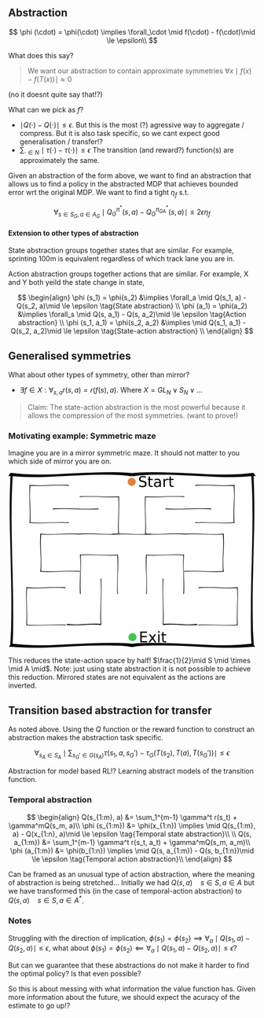 ## Abstraction

$$
\phi (\cdot) = \phi(\cdot) \implies \forall_\cdot \mid f(\cdot) - f(\cdot)\mid \le \epsilon\\
$$

What does this say?
> We want our abstraction to contain approximate symmetries $\forall x \mid f(x) - f(T(x)) \mid \approx 0$

(no it doesnt quite say that!?)


What can we pick as $f$?
- $\mid Q(\cdot) - Q(\cdot)\mid \le \epsilon$. But this is the most (?) agressive way to aggregate / compress. But it is also task specific, so we cant expect good generalisation / transfer!?
- $\sum_{\cdot \in N} \mid \tau(\cdot) - \tau(\cdot)\mid \le \epsilon$ The transition (and reward?) function(s) are approximately the same.

Given an abstraction of the form above, we want to find an abstraction that allows us to find a policy in the abstracted MDP that achieves bounded error wrt the original MDP. We want to find a tight $\eta_f$ s.t.

$$
\forall_{s\in S_G, a\in A_G} \mid Q_G^{\pi^* }(s, a) - Q_G^{\pi_{GA}^* }(s, a) \mid \le 2 \epsilon \eta_f
$$

#### Extension to other types of abstraction

State abstraction groups together states that are similar.
For example, sprinting 100m is equivalent regardless of which track lane you are in.

Action abstraction groups together actions that are similar.
For example, X and Y both yeild the state change in state,

$$
\begin{align}
\phi (s_1) = \phi(s_2) &\implies \forall_a \mid Q(s_1, a) - Q(s_2, a)\mid \le \epsilon \tag{State abstraction} \\
\phi (a_1) = \phi(a_2) &\implies \forall_s \mid Q(s, a_1) - Q(s, a_2)\mid \le \epsilon \tag{Action abstraction} \\
\phi (s_1, a_1) = \phi(s_2, a_2) &\implies \mid Q(s_1, a_1) - Q(s_2, a_2)\mid \le \epsilon \tag{State-action abstraction} \\
\end{align}
$$





## Generalised symmetries

What about other types of symmetry, other than mirror?

- $\exists f\in X: \forall_{s, a} r(s, a) = r(f(s), a)$. Where $X=GL_N \lor S_N \lor \dots$

> Claim: The state-action abstraction is the most powerful because it allows the compression of the most symmetries. (want to prove!)

### Motivating example: Symmetric maze

Imagine you are in a mirror symmetric maze. It should not matter to you which side of mirror you are on.  

![maze.png](maze.png)

This reduces the state-action space by half! $\frac{1}{2}\mid S \mid \times \mid A \mid$. Note: just using state abstraction it is not possible to achieve this reduction. Mirrored states are not equivalent as the actions are inverted.


## Transition based abstraction for transfer

As noted above. Using the $Q$ function or the reward function to construct an abstraction makes the abstraction task specific.

$$
\forall_{s_A \in S_A} \mid \sum_{s_G' \in G(s_A)} \tau(s_1, a, s_G') - \tau_G(T(s_2), T(a),T(s_G'))\mid\le \epsilon
$$

Abstraction for model based RL!? Learning abstract models of the transition function.


### Temporal abstraction

$$
\begin{align}
Q(s_{1:m}, a) &= \sum_1^{m-1} \gamma^t r(s_t) + \gamma^mQ(s_m, a)\\
\phi (s_{1:m}) &= \phi(x_{1:n}) \implies \mid Q(s_{1:m}, a) - Q(x_{1:n}, a)\mid \le \epsilon \tag{Temporal state abstraction}\\
\\
Q(s, a_{1:m}) &= \sum_1^{m-1} \gamma^t r(s_t, a_t) + \gamma^mQ(s_m, a_m)\\
\phi (a_{1:m}) &= \phi(b_{1:n}) \implies \mid Q(s, a_{1:m}) - Q(s, b_{1:n})\mid \le \epsilon \tag{Temporal action abstraction}\\
\end{align}
$$

Can be framed as an unusual type of action abstraction, where the meaning of abstraction is being stretched...
Initially we had $Q(s,a)\quad s\in S, a\in A$ but we have transformed this (in the case of temporal-action abstraction) to $Q(s,a)\quad s\in S, a\in A^{* }$.

### Notes

Struggling with the direction of implication, $\phi (s_1) = \phi(s_2) \implies \forall_a \mid Q(s_1, a) - Q(s_2, a)\mid \le \epsilon$, what about $\phi (s_1) = \phi(s_2) \impliedby \forall_a \mid Q(s_1, a) - Q(s_2, a)\mid \le \epsilon$?

But can we guarantee that these abstractions do not make it harder to find the optimal policy? Is that even possible?

So this is about messing with what information the value function has. Given more information about the future, we should expect the acuracy of the estimate to go up!?
